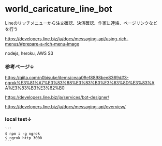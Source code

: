 # world_caricature_line_bot

Lineのリッチメニューから注文確認、決済確認、作家に連絡、ページリンクなどを行う<br>

https://developers.line.biz/ja/docs/messaging-api/using-rich-menus/#prepare-a-rich-menu-image

nodejs, heroku, AWS S3

### 参考ページ↓

https://qiita.com/n0bisuke/items/ceaa09ef8898bee8369d#3-ngrok%E3%81%A7%E3%83%88%E3%83%B3%E3%83%8D%E3%83%AA%E3%83%B3%E3%82%B0

https://developers.line.biz/ja/services/bot-designer/

https://developers.line.biz/ja/docs/messaging-api/overview/



### local test↓

    ```
    $ npm i -g ngrok
    $ ngrok http 3000
    ```
    

